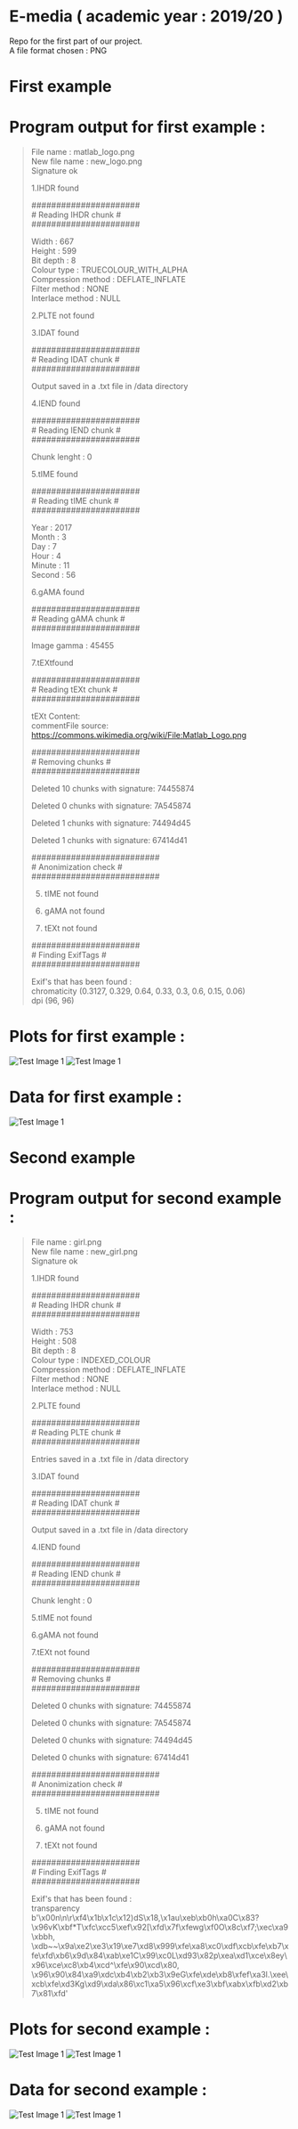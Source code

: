 # E-media ( academic year : 2019/20 ) 
  
Repo for the first part of our  project.   
A file format chosen : PNG

# First example 
# Program output for first example  :

> File name : matlab_logo.png   
> New file name : new_logo.png         
> Signature ok  
>  
>   
>1.IHDR found  
>  
> ######################  
>\# Reading IHDR chunk  \#  
> ######################  
>  
> Width : 667  
> Height : 599  
> Bit depth : 8  
> Colour type : TRUECOLOUR_WITH_ALPHA  
> Compression method : DEFLATE_INFLATE  
> Filter method : NONE  
> Interlace method : NULL  
>   
>2.PLTE not found  
>  
>3.IDAT found  
>  
> ######################  
> \# Reading IDAT chunk  \#  
> ######################  
>   
>  
> Output saved in a .txt file in /data directory  
>  
>  
>4.IEND found  
>  
> ######################  
> \# Reading IEND chunk  \#  
> ######################  
>  
> Chunk lenght : 0   
>  
>  
>5.tIME found  
>  
> ######################  
> \#  Reading tIME chunk  \#  
> ######################  
>  
> Year : 2017  
> Month : 3  
> Day : 7  
> Hour : 4  
> Minute : 11  
> Second : 56  
>  
>6.gAMA found  
>  
> ######################  
> \# Reading gAMA chunk  \#  
> ######################  
>  
> Image gamma : 45455  
>  
>7.tEXtfound  
>  
> ######################  
> \# Reading tEXt chunk \#  
> ######################  
>  
> tEXt Content:   
> commentFile source: https://commons.wikimedia.org/wiki/File:Matlab_Logo.png  
>  
> ######################  
> \#   Removing chunks    \#  
> ######################  
>  
> Deleted 10 chunks with signature: 74455874  
>  
> Deleted 0 chunks with signature: 7A545874  
>  
> Deleted 1 chunks with signature: 74494d45  
>  
> Deleted 1 chunks with signature: 67414d41  
>  
> ##########################  
> \#   Anonimization check    \#  
> ##########################  
>    
> 5. tIME not found  
>  
> 6. gAMA not found  
>  
> 7. tEXt not found  
>  
> ######################  
> \#  Finding ExifTags  \#  
> ######################  
>  
> Exif's that has been found :  
> chromaticity (0.3127, 0.329, 0.64, 0.33, 0.3, 0.6, 0.15, 0.06)  
> dpi (96, 96)  
>  

# Plots for first example  :

![Test Image 1](github_images/example1_1.png)
![Test Image 1](github_images/example1_2.png)

# Data for first example :

![Test Image 1](github_images/example1_3.png)

# Second example 
# Program output for second example  :

> File name : girl.png  
> New file name : new_girl.png  
> Signature ok  
>  
>  
>1.IHDR found  
>  
> ######################  
> \# Reading IHDR chunk \#  
> ######################  
>  
> Width : 753  
> Height : 508  
> Bit depth : 8  
> Colour type : INDEXED_COLOUR  
> Compression method : DEFLATE_INFLATE  
> Filter method : NONE  
> Interlace method : NULL  
>   
>2.PLTE found  
>  
> ######################  
> \# Reading PLTE chunk \#  
> ######################  
>  
>  
> Entries saved in a .txt file in /data directory  
>  
>  
>3.IDAT found  
>  
> ######################  
> \# Reading IDAT chunk \#  
> ######################  
>  
>  
> Output saved in a .txt file in /data directory  
>  
>  
>4.IEND found  
>  
> ######################  
> \# Reading IEND chunk \#  
> ######################  
>  
> Chunk lenght : 0  
>  
>  
>5.tIME not found  
>  
>6.gAMA not found  
>  
>7.tEXt not found  
>  
> ######################  
> \# Removing chunks    \#  
> ######################  
>   
> Deleted 0 chunks with signature: 74455874  
>   
> Deleted 0 chunks with signature: 7A545874  
>  
> Deleted 0 chunks with signature: 74494d45  
>  
> Deleted 0 chunks with signature: 67414d41  
>  
> ##########################  
> \# Anonimization check    \#  
> ##########################  
>  
> 5. tIME not found  
>  
> 6. gAMA not found  
>  
> 7. tEXt not found  
>  
> ######################  
> \# Finding ExifTags \#  
> ######################  
>  
>Exif's that has been found :  
>transparency b'\x00n\n\r\xf4\x1b\x1c\x12)dS\x18,\x1au\xeb\xb0h\xa0C\x83?\x96vK\xbf*T\xfc\xcc5\xef\x92[\xfd\x7f\xfewg\xf0O\x8c\xf7;\xec\xa9\xbbh,   
>\xdb~~\x9a\xe2\xe3\x19\xe7\xd8\x999\xfe\xa8\xc0\xdf\xcb\xfe\xb7\xfe\xfd\xb6\x9d\x84\xab\xe1C\x99\xc0L\xd93\x82p\xea\xd1\xce\x8ey\x96\xce\xc8\xb4\xcd^\xfe\x90\xcd\x80,  
>\x96\x90\x84\xa9\xdc\xb4\xb2\xb3\x9eG\xfe\xde\xb8\xfef\xa3l.\xee\xcb\xfe\xd3Kg\xd9\xda\x86\xc1\xa5\x96\xcf\xe3\xbf\xabx\xfb\xd2\xb7\x81\xfd'  


# Plots for second example  :

![Test Image 1](github_images/example2_1.png)
![Test Image 1](github_images/example2_2.png)

# Data for second example :

![Test Image 1](github_images/example2_3.png)
![Test Image 1](github_images/example2_4.png)






